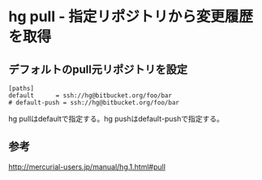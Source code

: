 ﻿# hg pull - 指定リポジトリから変更履歴を取得

## デフォルトのpull元リポジトリを設定

```clike
[paths]
default      = ssh://hg@bitbucket.org/foo/bar
# default-push = ssh://hg@bitbucket.org/foo/bar
```

hg pullはdefaultで指定する。hg pushはdefault-pushで指定する。

## 参考
http://mercurial-users.jp/manual/hg.1.html#pull
